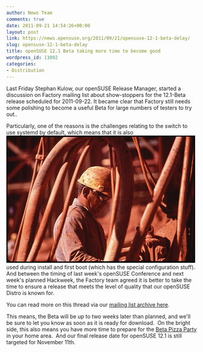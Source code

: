 ```yaml
---
author: News Team
comments: true
date: 2011-09-21 14:54:26+00:00
layout: post
link: https://news.opensuse.org/2011/09/21/opensuse-12-1-beta-delay/
slug: opensuse-12-1-beta-delay
title: openSUSE 12.1 Beta taking more time to become good
wordpress_id: 11092
categories:
- Distribution
---
```


Last Friday Stephan Kulow, our openSUSE Release Manager, started a discussion on Factory mailing list about show-stoppers for the 12.1-Beta release scheduled for 2011-09-22.
It became clear that Factory still needs some polishing to become a useful Beta for large numbers of testers to try out..

Particularly, one of the reasons is the challenges relating to the switch to use systemd by default, which means that it is also ![Man in construction hat working on pipes](/wp-content/uploads/2011/09/constructionworker.jpg)used during install and first boot (which has the special configuration stuff).  And between the timing of last week's openSUSE Conference and next week's planned Hackweek, the Factory team agreed it is better to take the time to ensure a release that meets the level of quality that our openSUSE Distro is known for.

You can read more on this thread via our [mailing list archive here](//lists.opensuse.org/opensuse-factory/2011-09/msg00965.html).

This means, the Beta will be up to two weeks later than planned, and we'll be sure to let you know as soon as it is ready for download.  On the bright side, this also means you have more time to prepare for the [Beta Pizza Party](//news.opensuse.org/2011/09/06/opensuse-celebrates-beta-1-with-pizzabeta-parties/) in your home area.  And our final release date for openSUSE 12.1 is still targeted for November 11th.
